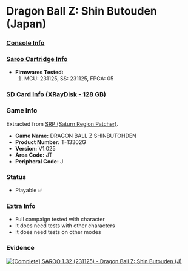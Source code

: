# Dragon Ball Z: Shin Butouden (Japan)

### [Console Info](../../../../Info/Consoles/VA13/README.md)

### [Saroo Cartridge Info](../../../../Info/Cartridges/RetroGameParadiseStore/1.32F/README.md)

- <b>Firmwares Tested:</b>
  1. MCU: 231125, SS: 231125, FPGA: 05

### [SD Card Info (XRayDisk - 128 GB)](../../../../Info/SdCards/XRayDisk/128GB/fat32/README.md)

### Game Info

Extracted from [SRP (Saturn Region Patcher)](https://segaxtreme.net/resources/saturn-region-patcher.81/download).

- <b>Game Name:</b> DRAGON BALL Z SHINBUTOHDEN
- <b>Product Number:</b> T-13302G
- <b>Version:</b> V1.025
- <b>Area Code:</b> JT
- <b>Peripheral Code:</b> J

### Status

- Playable :white_check_mark:

### Extra Info

- Full campaign tested with character
- It does need tests with other characters
- It does need tests on other modes

### Evidence

[![[Complete] SAROO 1.32 (231125) - Dragon Ball Z: Shin Butouden (J)](https://img.youtube.com/vi/GbKEeFwHJ7s/0.jpg)](https://www.youtube.com/watch?v=GbKEeFwHJ7s)
